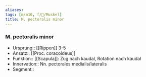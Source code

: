 ```yaml
---
aliases: 
tags: [m/m10, f/🦴/Muskel]
title: M. pectoralis minor
---
```

### M. pectoralis minor
- Ursprung:: [[Rippen]] 3-5
- Ansatz:: [[Proc. coracoideus]]
- Funktion:: [[Scapula]]: Zug nach kaudal, Rotation nach kaudal
- Innervation:: Nn. pectorales medialis/lateralis
- Segment:: 